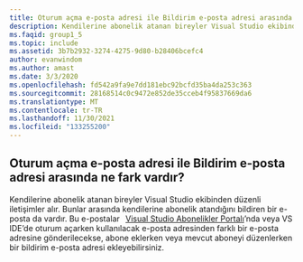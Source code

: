 ```yaml
---
title: Oturum açma e-posta adresi ile Bildirim e-posta adresi arasında ne fark vardır?
description: Kendilerine abonelik atanan bireyler Visual Studio ekibinden düzenli iletişimler alır. Bunlar arasında kendilerine abonelik...
ms.faqid: group1_5
ms.topic: include
ms.assetid: 3b7b2932-3274-4275-9d80-b28406bcefc4
author: evanwindom
ms.author: amast
ms.date: 3/3/2020
ms.openlocfilehash: fd542a9fa9e7dd181ebc92bcfd35ba4da253c363
ms.sourcegitcommit: 28168514c0c9472e852de35cceb4f95837669da6
ms.translationtype: MT
ms.contentlocale: tr-TR
ms.lasthandoff: 11/30/2021
ms.locfileid: "133255200"
---
```

## <a name="what-is-the-difference-between-a-sign-in-email-address-and-a-notification-email-address"></a>Oturum açma e-posta adresi ile Bildirim e-posta adresi arasında ne fark vardır?

Kendilerine abonelik atanan bireyler Visual Studio ekibinden düzenli iletişimler alır. Bunlar arasında kendilerine abonelik atandığını bildiren bir e-posta da vardır. Bu e-postalar   [Visual Studio Abonelikler Portalı](https://my.visualstudio.com/)’nda veya VS IDE’de oturum açarken kullanılacak e-posta adresinden farklı bir e-posta adresine gönderilecekse, abone eklerken veya mevcut aboneyi düzenlerken bir bildirim e-posta adresi ekleyebilirsiniz.
